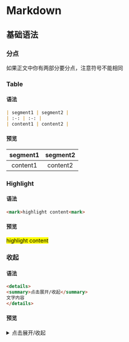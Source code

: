 # Markdown
## 基础语法
### 分点
如果正文中你有两部分要分点，注意符号不能相同
### Table
#### 语法
```markdown
| segment1 | segment2 |
| :-: | :-: |
| content1 | content2 |
```
#### 预览
| segment1 | segment2 |
| :-: | :-:|
| content1 | content2 |

### Highlight
#### 语法
```markdown
<mark>highlight content<mark>
```
#### 预览
<mark>highlight content<mark>

### 收起
#### 语法
```markdown
<details>
<summary>点击展开/收起</summary>
文字内容
</details>
```
#### 预览
<details>
<summary>点击展开/收起</summary>
text content
</details>

